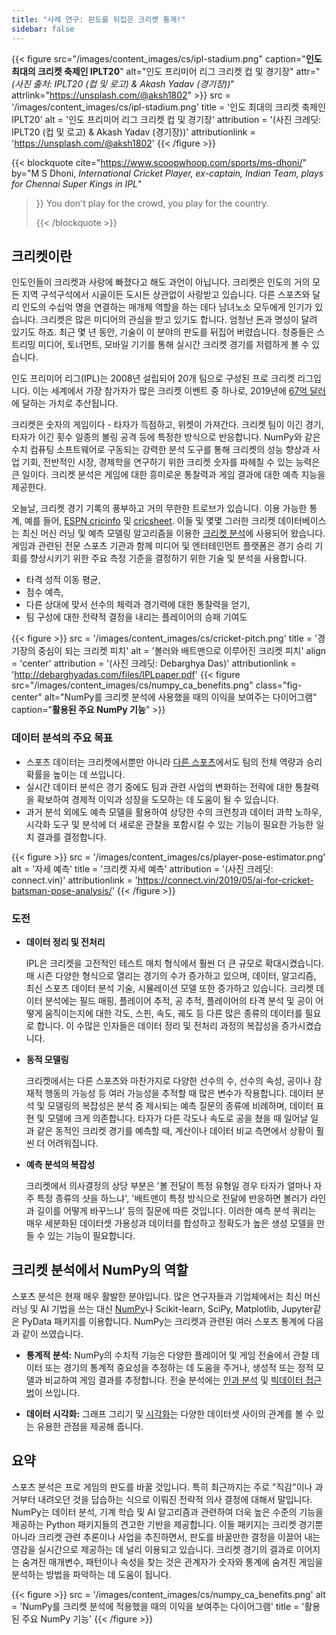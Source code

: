 ```yaml
---
title: "사례 연구: 판도를 뒤집은 크리켓 통계!"
sidebar: false
---
```


{{< figure src="/images/content_images/cs/ipl-stadium.png" caption="**인도 최대의 크리켓 축제인 IPLT20**" alt="인도 프리미어 리그 크리켓 컵 및 경기장" attr="*(사진 출처: IPLT20 (컵 및 로고) & Akash Yadav (경기장))*" attrlink="https://unsplash.com/@aksh1802" >}}
src = '/images/content_images/cs/ipl-stadium.png' title = '인도 최대의 크리켓 축제인 IPLT20' alt = '인도 프리미어 리그 크리켓 컵 및 경기장' attribution = '(사진 크레딧: IPLT20 (컵 및 로고) & Akash Yadav (경기장))' attributionlink = 'https://unsplash.com/@aksh1802'
{{< /figure >}}

{{< blockquote cite="https://www.scoopwhoop.com/sports/ms-dhoni/" by="M S Dhoni, *International Cricket Player, ex-captain, Indian Team, plays for Chennai Super Kings in IPL*"
> }} You don't play for the crowd, you play for the country. 
> 
> {{< /blockquote >}}

## 크리켓이란

인도인들이 크리켓과 사랑에 빠졌다고 해도 과언이 아닙니다. 크리켓은 인도의 거의 모든 지역 구석구석에서 시골이든 도시든 상관없이 사랑받고 있습니다. 다른 스포츠와 달리 인도의 수십억 명을 연결하는 매개체 역할을 하는 데다 남녀노소 모두에게 인기가 있습니다. 크리켓은 많은 미디어의 관심을 받고 있기도 합니다. 엄청난 [돈](https://www.statista.com/topics/4543/indian-premier-league-ipl/)과 명성이 달려 있기도 하죠. 최근 몇 년 동안, 기술이 이 분야의 판도를 뒤집어 버렸습니다. 청중들은 스트리밍 미디어, 토너먼트, 모바일 기기를 통해 실시간 크리켓 경기를 저렴하게 볼 수 있습니다.

인도 프리미어 리그(IPL)는 2008년 설립되어 20개 팀으로 구성된 프로 크리켓 리그입니다. 이는 세계에서 가장 참가자가 많은 크리켓 이벤트 중 하나로, 2019년에 [67억 달러](https://en.wikipedia.org/wiki/Indian_Premier_League)에 달하는 가치로 추산됩니다.

크리켓은 숫자의 게임이다 - 타자가 득점하고, 위켓이 가져간다. 크리켓 팀이 이긴 경기, 타자가 이긴 횟수 일종의 볼링 공격 등에 특정한 방식으로 반응합니다. NumPy와 같은 수치 컴퓨팅 소프트웨어로 구동되는 강력한 분석 도구를 통해 크리켓의 성능 향상과 사업 기회, 전반적인 시장, 경제학을 연구하기 위한 크리켓 숫자를 파헤칠 수 있는 능력은 큰 일이다. 크리켓 분석은 게임에 대한 흥미로운 통찰력과 게임 결과에 대한 예측 지능을 제공한다.

오늘날, 크리켓 경기 기록의 풍부하고 거의 무한한 트로브가 있습니다. 이용 가능한 통계, 예를 들어, [ ESPN cricinfo](https://stats.espncricinfo.com/ci/engine/stats/index.html) 및 [cricsheet](https://cricsheet.org). 이들 및 몇몇 그러한 크리켓 데이터베이스는 최신 머신 러닝 및 예측 모델링 알고리즘을 이용한 [크리켓 분석](https://www.researchgate.net/publication/336886516_Data_visualization_and_toss_related_analysis_of_IPL_teams_and_batsmen_performances)에 사용되어 왔습니다. 게임과 관련된 전문 스포츠 기관과 함께 미디어 및 엔터테인먼트 플랫폼은 경기 승리 기회를 향상시키기 위한 주요 측정 기준을 결정하기 위한 기술 및 분석을 사용합니다.

* 타격 성적 이동 평균,
* 점수 예측,
* 다른 상대에 맞서 선수의 체력과 경기력에 대한 통찰력을 얻기,
* 팀 구성에 대한 전략적 결정을 내리는 플레이어의 승패 기여도

{{< figure >}}
src = '/images/content_images/cs/cricket-pitch.png' title = '경기장의 중심이 되는 크리켓 피치' alt = '볼러와 배트맨으로 이루어진 크리켓 피치' align = 'center' attribution = '(사진 크레딧: Debarghya Das)' attributionlink = 'http://debarghyadas.com/files/IPLpaper.pdf'
{{< figure src="/images/content_images/cs/numpy_ca_benefits.png" class="fig-center" alt="NumPy를 크리켓 분석에 사용했을 때의 이익을 보여주는 다이어그램" caption="**활용된 주요 NumPy 기능**" >}}

### 데이터 분석의 주요 목표

* 스포츠 데이터는 크리켓에서뿐만 아니라 [다른 스포츠](https://adtmag.com/blogs/dev-watch/2017/07/sports-analytics.aspx)에서도 팀의 전체 역량과 승리 확률을 높이는 데 쓰입니다.
* 실시간 데이터 분석은 경기 중에도 팀과 관련 사업의 변화하는 전략에 대한 통찰력을 확보하여 경제적 이익과 성장을 도모하는 데 도움이 될 수 있습니다.
* 과거 분석 외에도 예측 모델을 활용하여 상당한 수의 크런칭과 데이터 과학 노하우, 시각화 도구 및 분석에 더 새로운 관찰을 포함시킬 수 있는 기능이 필요한 가능한 일치 결과를 결정합니다.

{{< figure >}}
src = '/images/content_images/cs/player-pose-estimator.png' alt = '자세 예측' title = '크리켓 자세 예측' attribution = '(사진 크레딧: connect.vin)' attributionlink = 'https://connect.vin/2019/05/ai-for-cricket-batsman-pose-analysis/'
{{< /figure >}}

### 도전

* **데이터 정리 및 전처리**

  IPL은 크리켓을 고전적인 테스트 매치 형식에서 훨씬 더 큰 규모로 확대시켰습니다. 매 시즌 다양한 형식으로 열리는 경기의 수가 증가하고 있으며, 데이터, 알고리즘, 최신 스포츠 데이터 분석 기술, 시뮬레이션 모델 또한 증가하고 있습니다. 크리켓 데이터 분석에는 필드 매핑, 플레이어 추적, 공 추적, 플레이어의 타격 분석 및 공이 어떻게 움직이는지에 대한 각도, 스핀, 속도, 궤도 등 다른 많은 종류의 데이터를 필요로 합니다. 이 수많은 인자들은 데이터 정리 및 전처리 과정의 복잡성을 증가시켰습니다.

* **동적 모델링**

  크리켓에서는 다른 스포츠와 마찬가지로 다양한 선수의 수, 선수의 속성, 공이나 잠재적 행동의 가능성 등 여러 가능성을 추적할 때 많은 변수가 작용합니다. 데이터 분석 및 모델링의 복잡성은 분석 중 제시되는 예측 질문의 종류에 비례하며, 데이터 표현 및 모델에 크게 의존합니다. 타자가 다른 각도나 속도로 공을 쳤을 때 일어날 일과 같은 동적인 크리켓 경기를 예측할 때, 계산이나 데이터 비교 측면에서 상황이 훨씬 더 어려워집니다.

* **예측 분석의 복잡성**

  크리켓에서 의사결정의 상당 부분은 '볼 전달이 특정 유형일 경우 타자가 얼마나 자주 특정 종류의 샷을 하느냐', '배트맨이 특정 방식으로 전달에 반응하면 볼러가 라인과 길이를 어떻게 바꾸느냐' 등의 질문에 따른 것입니다. 이러한 예측 분석 쿼리는 매우 세분화된 데이터셋 가용성과 데이터를 합성하고 정확도가 높은 생성 모델을 만들 수 있는 기능이 필요합니다.

## 크리켓 분석에서 NumPy의 역할

스포츠 분석은 현재 매우 활발한 분야입니다. 많은 연구자들과 기업체에서는 최신 머신러닝 및 AI 기법을 쓰는 대신 [NumPy](https://adtmag.com/blogs/dev-watch/2017/07/sports-analytics.aspx)나 Scikit-learn, SciPy, Matplotlib, Jupyter같은 PyData 패키지를 이용합니다.  NumPy는 크리켓과 관련된 여러 스포츠 통계에 다음과 같이 쓰였습니다.

* **통계적 분석:** NumPy의 수치적 기능은 다양한 플레이어 및 게임 전술에서 관찰 데이터 또는 경기의 통계적 중요성을 추정하는 데 도움을 주거나, 생성적 또는 정적 모델과 비교하여 게임 결과를 추정합니다. 전술 분석에는 [인과 분석](https://amplitude.com/blog/2017/01/19/causation-correlation) 및 [빅데이터 접근법](https://www.ncbi.nlm.nih.gov/pmc/articles/PMC4996805/)이 쓰입니다.

* **데이터 시각화:** 그래프 그리기 및 [시각화](https://towardsdatascience.com/advanced-sports-visualization-with-pandas-matplotlib-and-seaborn-9c16df80a81b)는 다양한 데이터셋 사이의 관계를 볼 수 있는 유용한 관점을 제공해 줍니다.

## 요약

스포츠 분석은 프로 게임의 판도를 바꿀 것입니다. 특히 최근까지는 주로 "직감"이나 과거부터 내려오던 것을 답습하는 식으로 이뤄진 전략적 의사 결정에 대해서 말입니다. NumPy는 데이터 분석, 기계 학습 및 AI 알고리즘과 관련하여 더욱 높은 수준의 기능을 제공하는 Python 패키지들의 견고한 기반을 제공합니다. 이들 패키지는 크리켓 경기뿐 아니라 크리켓 관련 추론이나 사업을 추진하면서, 판도를 바꿀만한 결정을 이끌어 내는 영감을 실시간으로 제공하는 데 널리 이용되고 있습니다. 크리켓 경기의 결과로 이어지는 숨겨진 매개변수, 패턴이나 속성을 찾는 것은 관계자가 숫자와 통계에 숨겨진 게임을 분석하는 방법을 파악하는 데 도움이 됩니다.

{{< figure >}}
src = '/images/content_images/cs/numpy_ca_benefits.png' alt = 'NumPy를 크리켓 분석에 적용했을 때의 이익을 보여주는 다이어그램' title = '활용된 주요 NumPy 기능'
{{< /figure >}}
